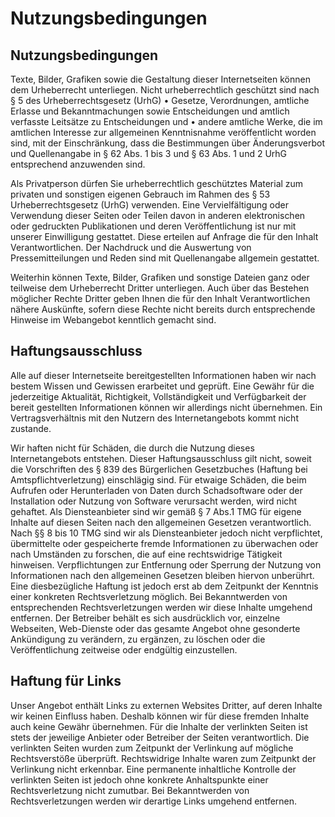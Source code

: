 # Nutzungsbedingungen

## Nutzungsbedingungen

Texte, Bilder, Grafiken sowie die Gestaltung dieser Internetseiten können dem
Urheberrecht unterliegen. Nicht urheberrechtlich geschützt sind nach § 5 des
Urheberrechtsgesetz (UrhG) • Gesetze, Verordnungen, amtliche Erlasse und
Bekanntmachungen sowie Entscheidungen und amtlich verfasste Leitsätze zu
Entscheidungen und • andere amtliche Werke, die im amtlichen Interesse zur
allgemeinen Kenntnisnahme veröffentlicht worden sind, mit der Einschränkung,
dass die Bestimmungen über Änderungsverbot und Quellenangabe in § 62 Abs. 1 bis
3 und § 63 Abs. 1 und 2 UrhG entsprechend anzuwenden sind.

Als Privatperson dürfen Sie urheberrechtlich geschütztes Material zum privaten
und sonstigen eigenen Gebrauch im Rahmen des § 53 Urheberrechtsgesetz (UrhG)
verwenden. Eine Vervielfältigung oder Verwendung dieser Seiten oder Teilen davon
in anderen elektronischen oder gedruckten Publikationen und deren
Veröffentlichung ist nur mit unserer Einwilligung gestattet. Diese erteilen auf
Anfrage die für den Inhalt Verantwortlichen. Der Nachdruck und die Auswertung
von Pressemitteilungen und Reden sind mit Quellenangabe allgemein gestattet.

Weiterhin können Texte, Bilder, Grafiken und sonstige Dateien ganz oder
teilweise dem Urheberrecht Dritter unterliegen. Auch über das Bestehen möglicher
Rechte Dritter geben Ihnen die für den Inhalt Verantwortlichen nähere Auskünfte,
sofern diese Rechte nicht bereits durch entsprechende Hinweise im Webangebot
kenntlich gemacht sind.

## Haftungsausschluss

Alle auf dieser Internetseite bereitgestellten Informationen haben wir nach
bestem Wissen und Gewissen erarbeitet und geprüft. Eine Gewähr für die
jederzeitige Aktualität, Richtigkeit, Vollständigkeit und Verfügbarkeit der
bereit gestellten Informationen können wir allerdings nicht übernehmen. Ein
Vertragsverhältnis mit den Nutzern des Internetangebots kommt nicht zustande.

Wir haften nicht für Schäden, die durch die Nutzung dieses Internetangebots
entstehen. Dieser Haftungsausschluss gilt nicht, soweit die Vorschriften des §
839 des Bürgerlichen Gesetzbuches (Haftung bei Amtspflichtverletzung)
einschlägig sind. Für etwaige Schäden, die beim Aufrufen oder Herunterladen von
Daten durch Schadsoftware oder der Installation oder Nutzung von Software
verursacht werden, wird nicht gehaftet. Als Diensteanbieter sind wir gemäß § 7
Abs.1 TMG für eigene Inhalte auf diesen Seiten nach den allgemeinen Gesetzen
verantwortlich. Nach §§ 8 bis 10 TMG sind wir als Diensteanbieter jedoch nicht
verpflichtet, übermittelte oder gespeicherte fremde Informationen zu
überwachen oder nach Umständen zu forschen, die auf eine rechtswidrige
Tätigkeit hinweisen. Verpflichtungen zur Entfernung oder Sperrung der Nutzung
von Informationen nach den allgemeinen Gesetzen bleiben hiervon unberührt. Eine
diesbezügliche Haftung ist jedoch erst ab dem Zeitpunkt der Kenntnis einer
konkreten Rechtsverletzung möglich. Bei Bekanntwerden von entsprechenden
Rechtsverletzungen werden wir diese Inhalte umgehend entfernen. Der Betreiber
behält es sich ausdrücklich vor, einzelne Webseiten, Web-Dienste oder das
gesamte Angebot ohne gesonderte Ankündigung zu verändern, zu ergänzen, zu
löschen oder die Veröffentlichung zeitweise oder endgültig einzustellen.

## Haftung für Links

Unser Angebot enthält Links zu externen Websites Dritter, auf deren Inhalte wir
keinen Einfluss haben. Deshalb können wir für diese fremden Inhalte auch keine
Gewähr übernehmen. Für die Inhalte der verlinkten Seiten ist stets der jeweilige
Anbieter oder Betreiber der Seiten verantwortlich. Die verlinkten Seiten wurden
zum Zeitpunkt der Verlinkung auf mögliche Rechtsverstöße überprüft.
Rechtswidrige Inhalte waren zum Zeitpunkt der Verlinkung nicht erkennbar. Eine
permanente inhaltliche Kontrolle der verlinkten Seiten ist jedoch ohne konkrete
Anhaltspunkte einer Rechtsverletzung nicht zumutbar. Bei Bekanntwerden von
Rechtsverletzungen werden wir derartige Links umgehend entfernen.
